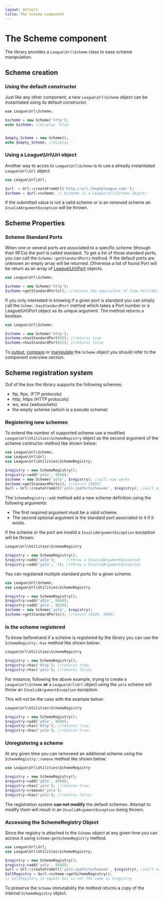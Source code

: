 ```yaml
---
layout: default
title: The Scheme component
---
```


# The Scheme component

The library provides a `League\Url\Scheme` class to ease scheme manipulation.

## Scheme creation

### Using the default constructor

Just like any other component, a new `League\Url\Scheme` object can be instantiated using its default constructor.

~~~php
use League\Url\Scheme;

$scheme = new Scheme('http');
echo $scheme; //display 'http'


$empty_Scheme = new Scheme();
echo $empty_Scheme; //display ''
~~~

### Using a League\Url\Url object

Another way to acces to `League\Url\Scheme` is to use a already instantiated `League\Url\Url` object.

~~~php
use League\Url\Url;

$url  = Url::createFromUrl('http://url.thephpleague.com/');
$scheme = $url->scheme; // $scheme is a League\Url\Scheme object;
~~~

<p class="message-warning">If the submitted value is not a valid scheme or is an removed scheme an <code>InvalidArgumentException</code> will be thrown.</p>

## Scheme Properties

### Scheme Standard Ports

When one or several ports are associated to a specific scheme (through their RFCs) the port is called standard. To get a list of those standard ports, you can call the `Scheme::getStandardPorts` method. If the default ports are unknown an empty array will be returned. Otherwise a list of found Port will be return as an array of [League\Url\Port](/4.0/components/port/) objects.

~~~php
use League\Url\Scheme;

$scheme = new Scheme('http');
$scheme->getStandardPorts(); //returns the equivalent of [new Port(80)];
~~~

If you only interested in knowing if a given port is standard you can simply call the `Schme::hasStandardPort` method which takes a Port number or a League\Url\Port object as its unique argument. The method returns a boolean.

~~~php
use League\Url\Scheme;

$scheme = new Scheme('http');
$scheme->hasStandardPort(80); //returns true
$scheme->hasStandardPort(81); //returns false
~~~

To [output](/4.0/components/overview/#components-string-representations), [compare](/4.0/components/overview/#components-comparison) or [manipulate](/4.0/components/overview/#components-modification) the `Scheme` object you should refer to the component overview section.

## Scheme registration system

Ouf of the box the library supports the following schemes:

- ftp, ftps, (FTP protocols)
- http, https (HTTP protocols)
- ws, wss (websockets)
- the empty scheme (which is a pseudo scheme)

### Registering new schemes

To extend the number of supported scheme use a modified `League\Url\Utilities\SchemeRegistry` object as the second argument of the scheme contructor method like shown below:

~~~php
use League\Url\Scheme;
use League\Url\Url;
use League\Url\Utilities\SchemeRegistry;

$registry = new SchemeRegistry();
$registry->add('yolo', 8080);
$scheme = new Scheme('yolo', $registry); //will now works
$scheme->getStandardPorts(); //return [8080]
$url = Url::createFromUrl('yolo:/path/to/heaven', $registry); //will now works
~~~

The `SchemeRegistry::add` method add a new scheme definition using the following arguments:

- The first required argument must be a valid scheme.
- The second optional argument is the standard port associated to it if it exists.

If the scheme or the port are invalid a `InvalidArgumentException` exception will be thrown.

~~~php
League\Url\Utilities\SchemeRegistry

$registry = new SchemeRegistry();
$registry->add('yólo');     //throw a InvalidArgumentException
$registry->add('yolo', -1); //throw a InvalidArgumentException
~~~

You can registered multiple standard ports for a given scheme.

~~~php
use League\Url\Scheme;
use League\Url\Utilities\SchemeRegistry

$registry = new SchemeRegistry();
$registry->add('yOlo', 8080);
$registry->add('yolo', 8020);
$scheme = new Scheme('yolo', $registry);
$scheme->getStandardPorts(); //return [8020, 8080]
~~~

### Is the scheme registered

To know beforehand if a scheme is registered by the library you can use the `SchemeRegistry::has` method like shown below:

~~~php
League\Url\Utilities\SchemeRegistry

$registry = new SchemeRegistry();
$registry->has('Http'); //returns true;
$registry->has('yolo'); //returns false;
~~~

For instance, following the above example, trying to create a `League\Url\Scheme` **or** a `League\Url\Url` object using the `yolo` scheme will throw an `InvalidArgumentException` exception.

This will not be the case with the example below:

~~~php
League\Url\Utilities\SchemeRegistry

$registry = new SchemeRegistry();
$registry->add('yOlo', 8080);
$registry->has('Http'); //returns true;
$registry->has('yolo'); //returns true;
~~~

### Unregistering a scheme

At any given time you can removeed an additional scheme using the `SchemeRegistry::remove` method like shown below:

~~~php
use League\Url\Utilities\SchemeRegistry

$registry = new SchemeRegistry();
$registry->add('yOlo', 8080);
$registry->has('yolo'); //returns true;
$registry->remove('yolo');
$registry->has('yolo'); //returns false;
~~~

<p class="message-warning">The registration system <strong>can not modify</strong> the default schemes. Attempt to modify them will result in an <code>InvalidArgumentException</code> being thrown.</p>

### Accessing the SchemeRegistry Object

Since the registry is attached to the `Scheme` object at any given time you can access it using `Scheme:getSchemeRegistry` method.

~~~php
use League\Url\Url;
use League\Url\Utilities\SchemeRegistry;

$registry = new SchemeRegistry();
$registry->add('yolo', 8080);
$url = Url::createFromUrl('yolo:/path/to/heaven', $registry); //will now works
$altRegistry = $url->scheme->getSchemeRegistry();
// $altRegistry is equals but is not the same as $registry
~~~
<p class="message-notice">To preserve the <code>Scheme</code> immutability the method returns a copy of the internal <code>SchemeRegistry</code> object.</p>